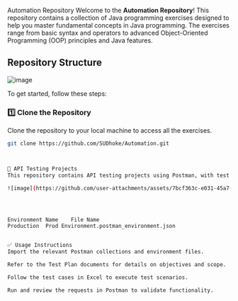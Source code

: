 Automation Repository
Welcome to the **Automation Repository**! This repository contains a collection of Java programming exercises designed to help you master fundamental concepts in Java programming. 
The exercises range from basic syntax and operators to advanced Object-Oriented Programming (OOP) principles and Java features.

## Repository Structure
![image](https://github.com/user-attachments/assets/bf11b13a-ca15-4f0f-956c-9b3e0fb21990)


To get started, follow these steps:

### 1️⃣ Clone the Repository

Clone the repository to your local machine to access all the exercises.

```bash
git clone https://github.com/SUDhoke/Automation.git



🧪 API Testing Projects
This repository contains API testing projects using Postman, with test plans and test cases to support both SOAP and RESTful APIs.

![image](https://github.com/user-attachments/assets/7bcf363c-e031-45a7-b2f6-126f5883ae72)




Environment Name	File Name
Production	Prod Environment.postman_environment.json


✅ Usage Instructions
Import the relevant Postman collections and environment files.

Refer to the Test Plan documents for details on objectives and scope.

Follow the test cases in Excel to execute test scenarios.

Run and review the requests in Postman to validate functionality.

